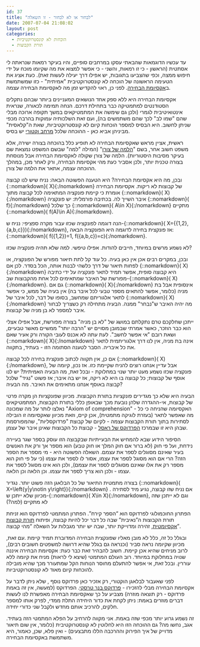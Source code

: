 ```yaml
---
id: 37
title: "לבחור או לא לבחור - זו השאלה"
date: 2007-07-04 21:08:02
layout: post
categories: 
  - הוכחות לא קונסטרוקטיביות
  - תורת הקבוצות
---
```

עד עכשיו הדוגמאות שהבאתי עסקו במרחבים סופיים, והיו בעיקר רמאות שנראתה לי אסתטית (הראשון - כי זו רמאות, והשני - כי אפשר למצוא את מה שקיומו מוכח על ידי חיפוש ממצה, וכפי שהצביעו בתגובות, יש אפילו דרך יעילה לעשות זאת). כעת אציג את הטעימה הראשונה של הוכחה לא קונסטרוקטיבית "אמיתית" - כזו שמשתמשת ב<a href="http://he.wikipedia.org/wiki/%D7%90%D7%A7%D7%A1%D7%99%D7%95%D7%9E%D7%AA_%D7%94%D7%91%D7%97%D7%99%D7%A8%D7%94">אקסיומת הבחירה</a>. לפני כן, ראוי להקדיש זמן מה לאקסיומת הבחירה עצמה.

אקסיומת הבחירה היא ללא ספק אחד הנושאים המעניינים ביותר שבהם נתקלים הסטודנטים למתמטיקה כבר בתחילת דרכם. הנחה תמימה לכאורה, שנראית אינטואיטיבית לגמרי (ולכן גם שימשה את המתמטיקאים במשך תקופה ארוכה מבלי שהם "שמו לב" לכך שהם משתמשים בה), ועם זאת השלכותיה עמוקות בהרבה מכפי שניתן לחשוב. היא הבסיס למספר הוכחות קיום לא קונסטרוקטיביות, שאת ה"קלאסית" מביניהן אביא כאן - ההוכחה שלכל <a href="http://he.wikipedia.org/wiki/%D7%9E%D7%A8%D7%97%D7%91_%D7%95%D7%A7%D7%98%D7%95%D7%A8%D7%99">מרחב וקטורי</a> יש בסיס.

ראשית, אציין מראש שאקסיומת הבחירה לא תופיע כלל בהוכחה בצורה ישירה, אלא משפט חשוב אחר, בשם "<a href="http://he.wikipedia.org/wiki/%D7%94%D7%9C%D7%9E%D7%94_%D7%A9%D7%9C_%D7%A6%D7%95%D7%A8%D7%9F">הלמה של צורן</a>" (המילה "למה" שבשם המשפט נמצאת שם בעיקר מסיבות היסטוריות). הלמה של צורן שקולה לאקסיומת הבחירה אבל מנוסחת בצורה טכנית יותר, ולכן אסביר כעת מהי אקסיומת הבחירה, ורק לאחר מכן, במהלך ההוכחה עצמה, אתאר את הלמה של צורן.

ובכן, מה היא אקסיומת הבחירה? היא הטענה הפשוטה הבאה: נניח שיש לנו קבוצה {::nomarkdown}\( X\){:/nomarkdown} של קבוצות לא ריקות. אקסיומת הבחירה אומרת כי קיימת פונקציה המתאימה לכל קבוצה מתוך {::nomarkdown}\( X\){:/nomarkdown} איבר השייך לה. בכתיבה פורמלית: יש פונקציה {::nomarkdown}\( f\){:/nomarkdown} כך שלכל {::nomarkdown}\( A\in X\){:/nomarkdown} מתקיים {::nomarkdown}\( f(A)\in A\){:/nomarkdown}.

הנה דוגמה לפונקציה שכזו עבור מקרה ספציפי: נניח ש-{::nomarkdown}\( X=\{\{1,2\},\{a,b,c\}\}\){:/nomarkdown}, אז פונקצית בחירה לדוגמה היא הפונקציה הבאה: {::nomarkdown}\( f(\{1,2\})=1, f(\{a,b,c\})=c\){:/nomarkdown}.

לא נשמע מרשים במיוחד, חייבים להודות. אפילו טיפשי. למה שלא תהיה פונקציה שכזו?

ובכן, במקרים רבים אכן אין כאן בעיה. כל עוד קל לתת תיאור מפורש של הפונקציה, או לפחות תיאור של דרך כלשהי לבנות אותה, הכל בסדר. לכן אם {::nomarkdown}\( X\){:/nomarkdown} היא קבוצה סופית, אפשר תמיד לתאר פונקציה על ידי כתיבה מפורשת של האיבר שמתאימים לכל אחת מהקבוצות שב-{::nomarkdown}\( X\){:/nomarkdown}. גם אם {::nomarkdown}\( X\){:/nomarkdown} אינסופית אבל בת מניה (כלומר, אפשר להתאים מספר טבעי לכל איבר בה) אין בעיה של ממש, כי אפשר לתאר אלגוריתם שמחשב, בסופו של דבר, לכל איבר של {::nomarkdown}\( X\){:/nomarkdown} מה יהיה האיבר ש"נבחר" ממנה. הבעיה מתחילה רק כשצריך לבחור איבר למספר לא בן מניה של קבוצות.

ייתכן שחלקכם טרם נתקלתם במושג של "לא בן מניה" בצורה מפורשת, אבל אפילו אצלי הוא כבר הוזכר, כאשר אמרתי שבמובן מסויים יש "הרבה יותר" ממשיים מאשר טבעיים, ושאת רובם "אי אפשר לחשב". לעת עתה לא אכנס לעובי הקורה ורק אעיר שאם {::nomarkdown}\( X\){:/nomarkdown} אינה בת מניה,  אין לנו דרך אלגוריתמית לתאר את כל איבריה. הסבר לטענה הסתומה הזו - בעתיד, בתקווה.

אם כן, אין תקווה לכתוב פונקצית בחירה לכל קבוצה {::nomarkdown}\( X\){:/nomarkdown}, אבל עדיין אנחנו רוצים להניח שקיימת כזו. אז נכון, קיומה של פונקציה שכזו נשמע מעט יותר שנוי במחלוקת - ובכל זאת, מה הבעיה האמיתית? יש לנו אוסף של קבוצות; כל קבוצה בו היא לא ריקה, אז יש בה איבר; אז פשוט "נגיד" שלכל קבוצה באוסף אנחנו מתאימים את האיבר. מה הבעיה?

הבעיה היא שלא כך מגדירים פונקציות בתורת הקבוצות. מכיוון שפונקציות הן מקרה פרטי של קבוצות, אי-ההגדרה שלהן נובעת מכך שבאופן כללי בתורת הקבוצות, המתמטיקאים נאלצו לותר על מה שמכונה "Axiom of comprehension" - האקסיומה שהניחה כי כל מה שאפשר לתאר (בעזרת לוגיקה מתמטית), אכן קיים, וזאת מכיוון שאקסיומה זו הובילה לסתירות בתוך תורת הקבוצות עצמה - לקיום של קבוצת "פרדוקסליות", שהמפורסמת שבהן היא זו שבמרכז <a href="http://web.archive.org/web/20080605090158/http://he.wikipedia.org/wiki/%D7%94%D7%A4%D7%A8%D7%93%D7%95%D7%A7%D7%A1_%D7%A9%D7%9C_%D7%A8%D7%90%D7%A1%D7%9C">הפרדוקס של ראסל</a> - קבוצת כל הקבוצות שאינן איבר של עצמן.

הסיפור הידוע שבא להמחיש את הבעייתיות שבקבוצה הזו עוסק בספר שגר בעיירה  נידחת, ועל פי חוק (לא ברור אם חוק המלך או חוק טבע) הוא מספר אך ורק את  האנשים בעיר שאינם מסוגלים לספר את עצמם. השאלה הפשוטה היא - מי מספר את  הספר הזה? הרי אם הוא מסוגל  לספר את עצמו, אסור לו לספר את עצמו (כי על פי  חוק הוא מספר רק את אלו שאינם מסוגלים לספר את עצמם), ולכן הוא אינו מסוגל  לספר את עצמו - ולכן הוא צריך לספר את עצמו. וכן הלאה וכן הלאה.

בצורה מתמטית התיאור של כל הבלאגן הזה פשוט יותר. נגדיר {::nomarkdown}\( X=\left\{y\|y\notin y\right\}\){:/nomarkdown} . אם נניח שזו קבוצה, נגיע מיד לסתירה מכיוון שלא ייתכן ש-{::nomarkdown}\( X\in X\){:/nomarkdown}, וגם לא ייתכן שזה לא מתקיים (למה?)

הפתרון החוכמולוגי לפרדוקס הוא “הספר קירח”. הפתרון המתמטי לפרדוקס הוא  זניחת תורת הקבוצות ה”נאיבית” שבה כל דבר יכל להיות קבוצה, ופיתוח <a href="http://web.archive.org/web/20080605090158/http://he.wikipedia.org/wiki/%D7%AA%D7%95%D7%A8%D7%AA_%D7%94%D7%A7%D7%91%D7%95%D7%A6%D7%95%D7%AA_%D7%94%D7%90%D7%A7%D7%A1%D7%99%D7%95%D7%9E%D7%98%D7%99%D7%AA">תורת קבוצות אקסיומטית</a>, זהירה ומדוייקת יותר, שבה יש יותר מגבלות על השאלה “מהי קבוצה”.

ובגלל כל זה, כלל לא מובן מאליו שפונקצית הבחירה המדוברת תמיד קיימת .עם  זאת, מכיוון שקיומה נראה סביר (וכנראה גם בגלל שהיא דרושה למשפטים חשובים  רבים), לרוב מניחים שהיא אכן קיימת. חשוב להבהיר זאת כבר כעת: אקסיומת  הבחירה איננה שנויה במחלוקת במיוחד. רוב העולם המתמטי (שיצא לי לראות) מניח  את קיומה ללא עוררין. ובכל זאת, אי אפשר להתעלם מחוסר הנוחות הקל שמתעורר  מכך שהיא מובילה להוכחות קיום מאוד לא קונסטרוקטיביות.

לפני שאעבור לבלאגן הוקטורי, רק אזכיר כאן פרדוקס נוסף , שלא ניתן לדבר על אקסיומת הבחירה מבלי להזכירו - <a href="http://web.archive.org/web/20080605090158/http://he.wikipedia.org/wiki/%D7%A4%D7%A8%D7%93%D7%95%D7%A7%D7%A1_%D7%91%D7%A0%D7%9A-%D7%98%D7%A8%D7%A1%D7%A7%D7%99">פרדוקס בנך טרסקי</a>.  הפרדוקס (למעשה, אין זה באמת פרדוקס - רק תוצאה מוזרה) מצביע על כך  שאקסיומת הבחירה מאפשרת לנו לעשות דברים מוזרים באמת: ניתן לקחת את כדור  היחידה התלת ממדי, לפרק אותו למספר חלקים, להרכיב אותם מחדש ולקבל שני  כדורי יחידה.

זה נשמע גרוע יותר מכפי שזה באמת. אני מקווה להרחיב על הפלא המתמטי הזה  בעתיד. אגב, נחשו מה? גם ההוכחה הזו היא לחלוטין לא קונסטרוקטיבית (כלומר,  אין שום תיאור מדוייק של איך הפירוק וההרכבה הללו מתבצעים) - ואין פלא,  שכן, כאמור, היא משתמשת באקסיומת הבחירה.
